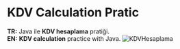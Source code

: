 # KDV Calculation Pratic
<b>TR:</b> Java ile <b>KDV hesaplama</b> pratiği.<br>
<b>EN:</b> <b>KDV calculation</b> practice with Java.
![KDVHesaplama](https://user-images.githubusercontent.com/109991448/200260783-365ed612-a032-4376-a938-85d2aecc1d02.png)
